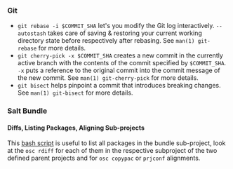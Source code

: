 ### Git

- `git rebase -i $COMMIT_SHA` let's you modify the Git log interactively.
  `--autostash` takes care of saving & restoring your current working directory
  state before respectively after rebasing. See `man(1) git-rebase` for more details.
- `git cherry-pick -x $COMMIT_SHA` creates a new commit in the currently active
  branch with the contents of the commit specified by `$COMMIT_SHA`. `-x` puts
  a reference to the original commit into the commit message of the new commit.
  See `man(1) git-cherry-pick` for more details.
- `git bisect` helps pinpoint a commit that introduces breaking changes. See
  `man(1) git-bisect` for more details.

### Salt Bundle

#### Diffs, Listing Packages, Aligning Sub-projects

This [bash script](https://gist.github.com/agraul/067922320b9d429aec744b48990120ff) is useful to list all packages in the bundle sub-project, look at the `osc rdiff` for each of them in the respective subproject of the two defined parent projects and for `osc copypac` or `prjconf` alignments.
